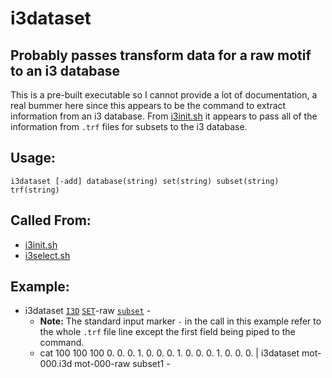 # i3dataset

## Probably passes transform data for a raw motif to an i3 database
This is a pre-built executable so I cannot provide a lot of documentation, a
real bummer here since this appears to be the command to extract information
from an i3 database. From [i3init.sh](i3init.md) it appears to pass all of the
information from `.trf` files for subsets to the i3 database.

## Usage:
```
i3dataset [-add] database(string) set(string) subset(string) trf(string)
```

## Called From:
* [i3init.sh](i3init.md)
* [i3select.sh](i3select.md)

## Example:
* i3dataset [`I3D`](i3setup.md#i3d) [`SET`](i3setup.md#set)-raw
  [`subset`](sets.md#subset) -
    * **Note:** The standard input marker `-` in the call in this example refer
      to the whole `.trf` file line except the first field being piped to the
      command.
    * cat 100 100 100 0. 0. 0. 1. 0. 0. 0. 1. 0. 0. 0. 1. 0. 0. 0. | i3dataset
      mot-000.i3d mot-000-raw subset1 -
